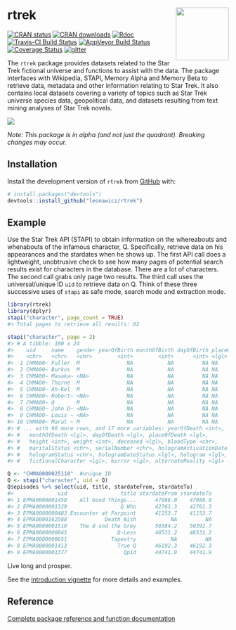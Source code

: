 
<!-- README.md is generated from README.Rmd. Please edit that file -->
rtrek <a hef="https://github.com/leonawicz/rtrek/blob/master/data-raw/images/rtrek.png?raw=true" _target="blank"><img src="https://github.com/leonawicz/rtrek/blob/master/data-raw/images/rtrek-small.png?raw=true" style="margin-bottom:5px;" width="120" align="right"></a>
=============================================================================================================================================================================================================================================================================

[![CRAN status](http://www.r-pkg.org/badges/version/rtrek)](https://cran.r-project.org/package=rtrek) [![CRAN downloads](http://cranlogs.r-pkg.org/badges/grand-total/rtrek)](https://cran.r-project.org/package=rtrek) [![Rdoc](http://www.rdocumentation.org/badges/version/rtrek)](http://www.rdocumentation.org/packages/rtrek) [![Travis-CI Build Status](https://travis-ci.org/leonawicz/rtrek.svg?branch=master)](https://travis-ci.org/leonawicz/rtrek) [![AppVeyor Build Status](https://ci.appveyor.com/api/projects/status/github/leonawicz/rtrek?branch=master&svg=true)](https://ci.appveyor.com/project/leonawicz/rtrek) [![Coverage Status](https://img.shields.io/codecov/c/github/leonawicz/rtrek/master.svg)](https://codecov.io/github/leonawicz/rtrek?branch=master) [![gitter](https://img.shields.io/badge/GITTER-join%20chat-green.svg)](https://gitter.im/leonawicz/rtrek)

The `rtrek` package provides datasets related to the Star Trek fictional universe and functions to assist with the data. The package interfaces with Wikipedia, STAPI, Memory Alpha and Memory Beta to retrieve data, metadata and other information relating to Star Trek. It also contains local datasets covering a variety of topics such as Star Trek universe species data, geopolitical data, and datasets resulting from text mining analyses of Star Trek novels.

![](https://github.com/leonawicz/rtrek/blob/master/data-raw/images/rtrek_app1.png?raw=true)

*Note: This package is in alpha (and not just the quadrant). Breaking changes may occur.*

Installation
------------

Install the development version of `rtrek` from [GitHub](https://github.com/) with:

``` r
# install.packages("devtools")
devtools::install_github("leonawicz/rtrek")
```

Example
-------

Use the Star Trek API (STAPI) to obtain information on the whereabouts and whenabouts of the infamous character, Q. Specifically, retrieve data on his appearances and the stardates when he shows up. The first API call does a lightweight, unobtrusive check to see how many pages of potential search results exist for characters in the database. There are a lot of characters. The second call grabs only page two results. The third call uses the universal/unique ID `uid` to retrieve data on Q. Think of these three successive uses of `stapi` as safe mode, search mode and extraction mode.

``` r
library(rtrek)
library(dplyr)
stapi("character", page_count = TRUE)
#> Total pages to retrieve all results: 62

stapi("character", page = 2)
#> # A tibble: 100 x 24
#>    uid     name    gender yearOfBirth monthOfBirth dayOfBirth placeOfBirth
#>    <chr>   <chr>   <chr>        <int>        <int>      <int> <lgl>       
#>  1 CHMA00~ Fuller  M               NA           NA         NA NA          
#>  2 CHMA00~ Burkus  M               NA           NA         NA NA          
#>  3 CHMA00~ Masaka~ <NA>            NA           NA         NA NA          
#>  4 CHMA00~ Thorne  M               NA           NA         NA NA          
#>  5 CHMA00~ Ah-Kel  M               NA           NA         NA NA          
#>  6 CHMA00~ Robert~ <NA>            NA           NA         NA NA          
#>  7 CHMA00~ Q       M               NA           NA         NA NA          
#>  8 CHMA00~ John D~ <NA>            NA           NA         NA NA          
#>  9 CHMA00~ Louis ~ <NA>            NA           NA         NA NA          
#> 10 CHMA00~ Marat ~ M               NA           NA         NA NA          
#> # ... with 90 more rows, and 17 more variables: yearOfDeath <int>,
#> #   monthOfDeath <lgl>, dayOfDeath <lgl>, placeOfDeath <lgl>,
#> #   height <int>, weight <int>, deceased <lgl>, bloodType <chr>,
#> #   maritalStatus <chr>, serialNumber <chr>, hologramActivationDate <chr>,
#> #   hologramStatus <chr>, hologramDateStatus <lgl>, hologram <lgl>,
#> #   fictionalCharacter <lgl>, mirror <lgl>, alternateReality <lgl>

Q <- "CHMA0000025118"  #unique ID
Q <- stapi("character", uid = Q)
Q$episodes %>% select(uid, title, stardateFrom, stardateTo)
#>              uid                 title stardateFrom stardateTo
#> 1 EPMA0000001458    All Good Things...      47988.0    47988.0
#> 2 EPMA0000001329                 Q Who      42761.3    42761.3
#> 3 EPMA0000000483 Encounter at Farpoint      41153.7    41153.7
#> 4 EPMA0000162588            Death Wish           NA         NA
#> 5 EPMA0000001510    The Q and the Grey      50384.2    50392.7
#> 6 EPMA0000000845                Q-Less      46531.2    46531.2
#> 7 EPMA0000000651              Tapestry           NA         NA
#> 8 EPMA0000001413                True Q      46192.3    46192.3
#> 9 EPMA0000001377                  Qpid      44741.9    44741.9
```

Live long and prosper.

See the [introduction vignette](https://leonawicz.github.io/rtrek/articles/rtrek.html) for more details and examples.

Reference
---------

[Complete package reference and function documentation](https://leonawicz.github.io/rtrek/)
